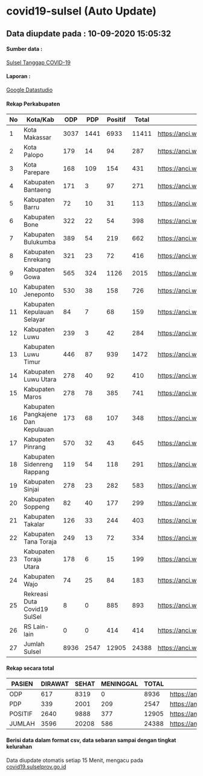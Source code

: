 
# covid19-sulsel (Auto Update)

## Data diupdate pada : 10-09-2020 15:05:32

#### Sumber data :
[Sulsel Tanggap COVID-19](https://covid19.sulselprov.go.id)

#### Laporan :
[Google Datastudio](https://datastudio.google.com/s/jythWGc1j4w)

#### Rekap Perkabupaten 
|No|Kota/Kab|ODP|PDP|Positif|Total|Link|
| --- | --- | --- | --- | --- | --- | --- |
|1|Kota Makassar|3037|1441|6933|11411|https://anci.web.id/cor/kota_makassar|
|2|Kota Palopo|179|14|94|287|https://anci.web.id/cor/kota_palopo|
|3|Kota Parepare|168|109|154|431|https://anci.web.id/cor/kota_parepare|
|4|Kabupaten Bantaeng|171|3|97|271|https://anci.web.id/cor/kabupaten_bantaeng|
|5|Kabupaten Barru|72|10|31|113|https://anci.web.id/cor/kabupaten_barru|
|6|Kabupaten Bone|322|22|54|398|https://anci.web.id/cor/kabupaten_bone|
|7|Kabupaten Bulukumba|389|54|219|662|https://anci.web.id/cor/kabupaten_bulukumba|
|8|Kabupaten Enrekang|321|23|72|416|https://anci.web.id/cor/kabupaten_enrekang|
|9|Kabupaten Gowa|565|324|1126|2015|https://anci.web.id/cor/kabupaten_gowa|
|10|Kabupaten Jeneponto|530|38|158|726|https://anci.web.id/cor/kabupaten_jeneponto|
|11|Kabupaten Kepulauan Selayar|84|7|68|159|https://anci.web.id/cor/kabupaten_kepulauan_selayar|
|12|Kabupaten Luwu|239|3|42|284|https://anci.web.id/cor/kabupaten_luwu|
|13|Kabupaten Luwu Timur|446|87|939|1472|https://anci.web.id/cor/kabupaten_luwu_timur|
|14|Kabupaten Luwu Utara|278|40|92|410|https://anci.web.id/cor/kabupaten_luwu_utara|
|15|Kabupaten Maros|278|78|385|741|https://anci.web.id/cor/kabupaten_maros|
|16|Kabupaten Pangkajene Dan Kepulauan|173|68|107|348|https://anci.web.id/cor/kabupaten_pangkajene_dan_kepulauan|
|17|Kabupaten Pinrang|570|32|43|645|https://anci.web.id/cor/kabupaten_pinrang|
|18|Kabupaten Sidenreng Rappang|119|54|118|291|https://anci.web.id/cor/kabupaten_sidenreng_rappang|
|19|Kabupaten Sinjai|278|23|282|583|https://anci.web.id/cor/kabupaten_sinjai|
|20|Kabupaten Soppeng|82|40|177|299|https://anci.web.id/cor/kabupaten_soppeng|
|21|Kabupaten Takalar|126|33|244|403|https://anci.web.id/cor/kabupaten_takalar|
|22|Kabupaten Tana Toraja|249|13|72|334|https://anci.web.id/cor/kabupaten_tana_toraja|
|23|Kabupaten Toraja Utara|178|6|15|199|https://anci.web.id/cor/kabupaten_toraja_utara|
|24|Kabupaten Wajo|74|25|84|183|https://anci.web.id/cor/kabupaten_wajo|
|25|Rekreasi Duta Covid19 SulSel|8|0|885|893|https://anci.web.id/cor/rekreasi_duta_covid19_sulsel|
|26|RS Lain-lain|0|0|414|414|https://anci.web.id/cor/rs_lain-lain|
|27|Jumlah Sulsel|8936|2547|12905|24388|https://anci.web.id/cor/jumlah_sulsel|

#### Rekap secara total

| PASIEN | DIRAWAT | SEHAT | MENINGGAL | TOTAL | LINK |
| ---- | -------- | ---- | ---- |  ---- | ---- |
| ODP | 617 | 8319 | 0 | 8936 | https://anci.web.id/cor/odp_detail.html |
| PDP | 339 | 2001 | 209 | 2547 | https://anci.web.id/cor/pdp_detail.html |
| POSITIF | 2640 | 9888 | 377 | 12905 | https://anci.web.id/cor/positif_detail.html |
| JUMLAH | 3596 | 20208 | 586 | 24388 | https://anci.web.id/cor/jumlah_sulsel/ |

 
#### Berisi data dalam format csv, data sebaran sampai dengan tingkat kelurahan

Data diupdate otomatis setiap 15 Menit, mengacu pada [covid19.sulselprov.go.id](https://covid19.sulselprov.go.id)

